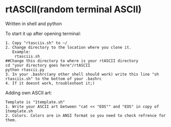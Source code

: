 # rtASCII(random terminal ASCII)

Written in shell and python

To start it up after opening terminal:
	
	1. Copy "rtasciis.sh" to ~/
	2. Change directory to the location where you clone it.
	   Example:
	   	rtasciis.sh
	##Change this directory to where is your rtASCII directory
	cd "your directory goes here"/rtASCII
	python rtascii.py
	3. In your .bashrc(any other shell should work) write this line "sh rtasciis.sh" to the bottom of your .bashrc
	4. If it doesnt work, troubleshoot it;)

Adding own ASCII art:
	
	Template is "1template.sh"
	1. Write your ASCII art between "cat << "EOS"" and "EOS" in copy of 1template.sh
	2. Colors. Colors are in ANSI format so you need to check refrence for them.
